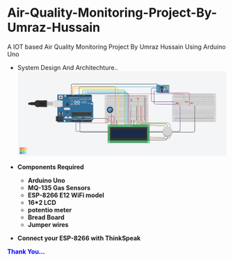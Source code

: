 # Air-Quality-Monitoring-Project-By-Umraz-Hussain
 A IOT based Air Quality Monitoring Project By Umraz Hussain Using Arduino Uno <br/>
 + System Design And Architechture.. 
 ![](Images/img5.png) 
  + <b color="green">Components Required </p> 
    + Arduino Uno <br/>
    + MQ-135 Gas Sensors <br/>
    + ESP-8266 E12 WiFi model <br/>
    + 16*2 LCD <br/>
    + potentio meter <br/>
    + Bread Board <br/>
    + Jumper wires <br/>
    
+ Connect your ESP-8266 with ThinkSpeak 
    
    
    
<font style=color:blue> Thank You... </font>
